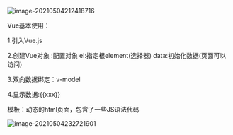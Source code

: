 ![image-20210504212418716](C:\Users\ASUS\AppData\Roaming\Typora\typora-user-images\image-20210504212418716.png)

Vue基本使用：

1.引入Vue.js

2.创建Vue对象  :配置对象  el:指定根element(选择器)  data:初始化数据(页面可以访问)

3.双向数据绑定：v-model

4.显示数据:{{xxx}}



模板：动态的html页面，包含了一些JS语法代码 







![image-20210504232721901](C:\Users\ASUS\AppData\Roaming\Typora\typora-user-images\image-20210504232721901.png)